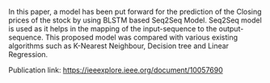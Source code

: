 In this paper, a model has been put forward for the prediction of the Closing prices of the stock by using BLSTM based Seq2Seq Model. 
Seq2Seq model is used as it helps in the mapping of the input-sequence to the output-sequence. 
This proposed model was compared with various existing algorithms such as K-Nearest Neighbour, Decision tree and Linear Regression.

Publication link: 
https://ieeexplore.ieee.org/document/10057690
